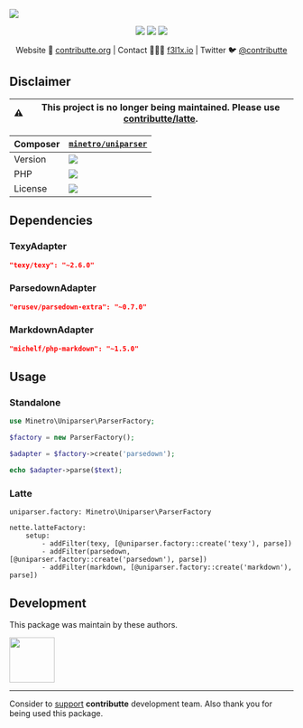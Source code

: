 ![](https://heatbadger.now.sh/github/readme/contributte/uniparser/?deprecated=1)

<p align=center>
	<a href="https://bit.ly/ctteg"><img src="https://badgen.net/badge/support/gitter/cyan"></a>
	<a href="https://bit.ly/cttfo"><img src="https://badgen.net/badge/support/forum/yellow"></a>
	<a href="https://contributte.org/partners.html"><img src="https://badgen.net/badge/sponsor/donations/F96854"></a>
</p>

<p align=center>
	Website 🚀 <a href="https://contributte.org">contributte.org</a> | Contact 👨🏻‍💻 <a href="https://f3l1x.io">f3l1x.io</a> | Twitter 🐦 <a href="https://twitter.com/contributte">@contributte</a>
</p>

## Disclaimer

| :warning: | This project is no longer being maintained. Please use [contributte/latte](https://github.com/contributte/latte).
|---|---|

| Composer | [`minetro/uniparser`](https://packagist.org/minetro/uniparser) |
|---| --- |
| Version | ![](https://badgen.net/packagist/v/minetro/uniparser) |
| PHP | ![](https://badgen.net/packagist/php/minetro/uniparser) |
| License | ![](https://badgen.net/github/license/minetro/uniparser) |

## Dependencies

### TexyAdapter
```json
"texy/texy": "~2.6.0"
```

### ParsedownAdapter
```json
"erusev/parsedown-extra": "~0.7.0"
```

### MarkdownAdapter
```json
"michelf/php-markdown": "~1.5.0"
```

## Usage

### Standalone

```php
use Minetro\Uniparser\ParserFactory;

$factory = new ParserFactory();

$adapter = $factory->create('parsedown');

echo $adapter->parse($text);
```

### Latte

```neon
uniparser.factory: Minetro\Uniparser\ParserFactory

nette.latteFactory:
	setup:
		- addFilter(texy, [@uniparser.factory::create('texy'), parse])
		- addFilter(parsedown, [@uniparser.factory::create('parsedown'), parse])
		- addFilter(markdown, [@uniparser.factory::create('markdown'), parse])
```

## Development

This package was maintain by these authors.

<a href="https://github.com/f3l1x">
	<img width="80" height="80" src="https://avatars2.githubusercontent.com/u/538058?v=3&s=80">
</a>

-----

Consider to [support](https://contributte.org/partners.html) **contributte** development team.
Also thank you for being used this package.

